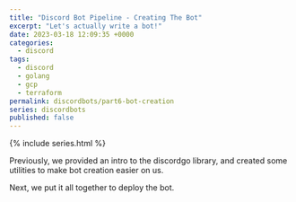 ```yaml
---
title: "Discord Bot Pipeline - Creating The Bot"
excerpt: "Let's actually write a bot!"
date: 2023-03-18 12:09:35 +0000
categories:
  - discord
tags:
  - discord
  - golang
  - gcp
  - terraform
permalink: discordbots/part6-bot-creation
series: discordbots
published: false
---
```


{% include series.html %}

Previously, we provided an intro to the discordgo library, and created some
utilities to make bot creation easier on us.

Next, we put it all together to deploy the bot.
